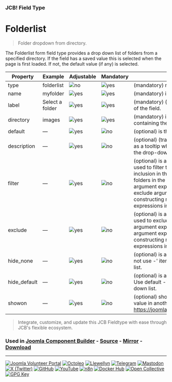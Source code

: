 ### JCB! Field Type
# Folderlist

> Folder dropdown from directory.

The Folderlist form field type provides a drop down list of folders from a specified directory. If the field has a saved value this is selected when the page is first loaded. If not, the default value (if any) is selected.

| Property | Example | Adjustable | Mandatory | Description |
|----------|---------|------------|-----------|-------------|
| type | folderlist | ![no](https://img.shields.io/badge/no-blue?style=flat-square) | ![yes](https://img.shields.io/badge/yes-success?style=flat-square) | (mandatory) must be folderlist. |
| name | myfolder | ![yes](https://img.shields.io/badge/yes-success?style=flat-square) | ![yes](https://img.shields.io/badge/yes-success?style=flat-square) | (mandatory) is the unique name of the field. |
| label | Select a folder | ![yes](https://img.shields.io/badge/yes-success?style=flat-square) | ![yes](https://img.shields.io/badge/yes-success?style=flat-square) | (mandatory) (translatable) is the descriptive title of the field. |
| directory | images | ![yes](https://img.shields.io/badge/yes-success?style=flat-square) | ![yes](https://img.shields.io/badge/yes-success?style=flat-square) | (mandatory) is the filesystem path to the directory containing the folders to be listed. |
| default | — | ![yes](https://img.shields.io/badge/yes-success?style=flat-square) | ![no](https://img.shields.io/badge/no-blue?style=flat-square) | (optional) is the default folder name. |
| description | — | ![yes](https://img.shields.io/badge/yes-success?style=flat-square) | ![no](https://img.shields.io/badge/no-blue?style=flat-square) | (optional) (translatable) is text that will be shown as a tooltip when the user moves the mouse over the drop-down box. |
| filter | — | ![yes](https://img.shields.io/badge/yes-success?style=flat-square) | ![no](https://img.shields.io/badge/no-blue?style=flat-square) | (optional) is a regular expression string which is used to filter the list of folders selected for inclusion in the drop-down list. If omitted, all folders in the directory are included. The filter argument expression is applied before the exclude argument expression. For information on constructing regular expressions see Regular expressions in parameter arguments. |
| exclude | — | ![yes](https://img.shields.io/badge/yes-success?style=flat-square) | ![no](https://img.shields.io/badge/no-blue?style=flat-square) | (optional) is a regular expression string which is used to exclude folders from the list. The exclude argument expression is applied after the filter argument expression. For information on constructing regular expressions see Regular expressions in parameter arguments. |
| hide_none | — | ![yes](https://img.shields.io/badge/yes-success?style=flat-square) | ![no](https://img.shields.io/badge/no-blue?style=flat-square) | (optional) is a Boolean argument. If true, the '- Do not use -' item is omitted from the drop-down list. |
| hide_default | — | ![yes](https://img.shields.io/badge/yes-success?style=flat-square) | ![no](https://img.shields.io/badge/no-blue?style=flat-square) | (optional) is a Boolean argument. If true, the '- Use default -' item is omitted from the drop-down list. |
| showon | — | ![yes](https://img.shields.io/badge/yes-success?style=flat-square) | ![no](https://img.shields.io/badge/no-blue?style=flat-square) | (optional) show this field on the bases of the value in another field. https://joomla.stackexchange.com/a/17682/2166 |

> Integrate, customize, and update this JCB Fieldtype with ease through JCB's flexible ecosystem.

### Used in [Joomla Component Builder](https://www.joomlacomponentbuilder.com) - [Source](https://git.vdm.dev/joomla/Component-Builder) - [Mirror](https://github.com/vdm-io/Joomla-Component-Builder) - [Download](https://git.vdm.dev/joomla/pkg-component-builder/releases)

---
[![Joomla Volunteer Portal](https://img.shields.io/badge/-Joomla-gold?logo=joomla)](https://volunteers.joomla.org/joomlers/1396-llewellyn-van-der-merwe "Join Llewellyn on the Joomla Volunteer Portal: Shaping the Future Together!") [![Octoleo](https://img.shields.io/badge/-Octoleo-black?logo=linux)](https://git.vdm.dev/octoleo "--quiet") [![Llewellyn](https://img.shields.io/badge/-Llewellyn-ffffff?logo=gitea)](https://git.vdm.dev/Llewellyn "Collaborate and Innovate with Llewellyn on Git: Building a Better Code Future!") [![Telegram](https://img.shields.io/badge/-Telegram-blue?logo=telegram)](https://t.me/Joomla_component_builder "Join Llewellyn and the Community on Telegram: Building Joomla Components Together!") [![Mastodon](https://img.shields.io/badge/-Mastodon-9e9eec?logo=mastodon)](https://joomla.social/@llewellyn "Connect and Engage with Llewellyn on Joomla Social: Empowering Communities, One Post at a Time!") [![X (Twitter)](https://img.shields.io/badge/-X-black?logo=x)](https://x.com/llewellynvdm "Join the Conversation with Llewellyn on X: Where Ideas Take Flight!") [![GitHub](https://img.shields.io/badge/-GitHub-181717?logo=github)](https://github.com/Llewellynvdm "Build, Innovate, and Thrive with Llewellyn on GitHub: Turning Ideas into Impact!") [![YouTube](https://img.shields.io/badge/-YouTube-ff0000?logo=youtube)](https://www.youtube.com/@OctoYou "Explore, Learn, and Create with Llewellyn on YouTube: Your Gateway to Inspiration!") [![n8n](https://img.shields.io/badge/-n8n-black?logo=n8n)](https://n8n.io/creators/octoleo "Effortless Automation and Impactful Workflows with Llewellyn on n8n!") [![Docker Hub](https://img.shields.io/badge/-Docker-grey?logo=docker)](https://hub.docker.com/u/llewellyn "Llewellyn on Docker: Containerize Your Creativity!") [![Open Collective](https://img.shields.io/badge/-Donate-green?logo=opencollective)](https://opencollective.com/joomla-component-builder "Donate towards JCB: Help Llewellyn financially so he can continue developing this great tool!") [![GPG Key](https://img.shields.io/badge/-GPG-blue?logo=gnupg)](https://git.vdm.dev/Llewellyn/gpg "Unlock Trust and Security with Llewellyn's GPG Key: Your Gateway to Verified Connections!")
